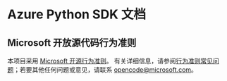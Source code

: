 # <a name="azure-python-sdk-documentation"></a>Azure Python SDK 文档

## <a name="microsoft-open-source-code-of-conduct"></a>Microsoft 开放源代码行为准则
本项目采用 [Microsoft 开源行为准则](https://opensource.microsoft.com/codeofconduct/)。
有关详细信息，请参阅[行为准则常见问题](https://opensource.microsoft.com/codeofconduct/faq/)；若要其他任何问题或意见，请联系 [opencode@microsoft.com](mailto:opencode@microsoft.com)。

